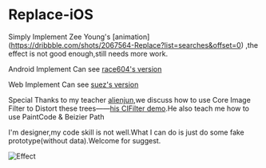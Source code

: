 # Replace-iOS

Simply Implement Zee Young's [animation] (https://dribbble.com/shots/2067564-Replace?list=searches&offset=0) ,the effect is not good enough,still needs more work.


Android Implement Can see [race604's version](https://github.com/race604/FlyRefresh)

Web Implement Can see [suez's version](http://codepen.io/suez/pen/oXLroX)


Special Thanks to my teacher [alienjun](https://github.com/alienjun),we discuss how to use Core Image Filter to Distort these trees——[his CIFilter demo](https://github.com/alienjun/CITwirlDistortionDemo).He also teach me how to use PaintCode & Beizier Path

I'm designer,my code skill is not well.What I can do is just do some fake prototype(without data).Welcome for suggest.


![Effect](https://github.com/MartinRGB/Replace-iOS/blob/master/1.gif?raw=true)

